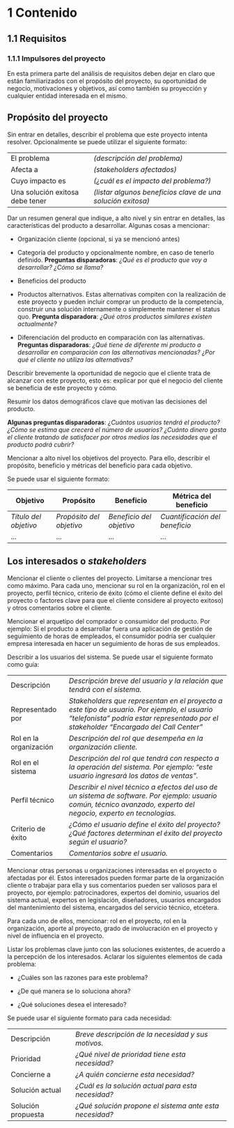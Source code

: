 # 1 Contenido

## 1.1 Requisitos

<!-- TAG: Must have -->
### 1.1.1 Impulsores del proyecto

En esta primera parte del análisis de requisitos deben dejar en claro que están
familiarizados con el propósito del proyecto, su oportunidad de negocio,
motivaciones y objetivos, así como también su proyección y cualquier entidad
interesada en el mismo.

<!-- TAG: Must have -->
## Propósito del proyecto

<!-- TAG: Must have -->
<!-- SECCIÓN: Declaración del problema -->
Sin entrar en detalles, describir el problema que este proyecto intenta
resolver. Opcionalmente se puede utilizar el siguiente formato:

<table>
  <tr><td>El problema</td><td><i>(descripción del problema)</i></td></tr>
  <!-- TODO Agregar definición y link para 'stakeholders' -->
  <tr><td>Afecta a</td><td><i>(stakeholders afectados)</i></td></tr>
  <tr><td>Cuyo impacto es</td><td><i>(¿cuál es el impacto del problema?)</i></td></tr>
  <tr><td>Una solución exitosa debe tener</td><td><i>(listar algunos beneficios
  clave de una solución exitosa)</i></td></tr>
</table>

<!-- TAG: Must have -->
<!-- SECCIÓN: Declaración del posicionamiento del producto -->
Dar un resumen general que indique, a alto nivel y sin entrar en detalles, las
características del producto a desarrollar. Algunas cosas a mencionar:

* Organización cliente (opcional, si ya se mencionó antes)

* Categoría del producto y opcionalmente nombre, en caso de tenerlo definido.
  **Preguntas disparadoras**: *¿Qué es el producto que voy a desarrollar?
  ¿Cómo se llama?*

* Beneficios del producto

* Productos alternativos. Estas alternativas compiten con la realización de este
proyecto y pueden incluir comprar un producto de la competencia, construir una
solución internamente o simplemente mantener el status quo. **Pregunta
  disparadora**: *¿Qué otros productos similares existen actualmente?*

* Diferenciación del producto en comparación con las alternativas. **Preguntas
  disparadoras**: *¿Qué tiene de diferente mi producto a desarrollar en
  comparación con las alternativas mencionadas? ¿Por qué el cliente no utiliza
  las alternativas?*

<!-- TAG: Must have -->
<!-- SECCIÓN: Oportunidad de negocio -->
Describir brevemente la oportunidad de negocio que el cliente trata de alcanzar
con este proyecto, esto es: explicar por qué el negocio del cliente se beneficia
de este proyecto y cómo.

<!-- TAG: Must have -->
<!-- SECCIÓN: Estadísticas del mercado o usuarios -->
Resumir los datos demográficos clave que motivan las decisiones del producto.

**Algunas preguntas disparadoras**: *¿Cuántos usuarios tendrá el producto? ¿Cómo
se estima que crecerá el número de usuarios? ¿Cuánto dinero gasta el cliente
tratando de satisfacer por otros medios las necesidades que el producto podrá
cubrir?*

<!-- TAG: Must have -->
<!-- SECCIÓN: Objetivos del proyecto -->
<!-- TODO Agregar definiciones y links para 'objetivos', 'propósito', 'beneficio'
y 'métricas del beneficio' -->
Mencionar a alto nivel los objetivos del proyecto. Para ello, describir el
propósito, beneficio y métricas del beneficio para cada objetivo.

Se puede usar el siguiente formato:

| Objetivo              | Propósito                | Beneficio                | Métrica del beneficio          |
| --------------------- | ------------------------ | ------------------------ | ------------------------------ |
| *Título del objetivo* | *Propósito del objetivo* | *Beneficio del objetivo* | *Cuantificación del beneficio* |
| ...                   | ...                      | ...                      | ...                            |

<!-- TAG: Must have -->
## Los interesados o *stakeholders*

<!-- TAG: Must have -->
<!-- SECCIÓN: Cliente del proyecto -->
<!-- TODO Agregar definición y link para 'cliente' -->
Mencionar el cliente o clientes del proyecto. Limitarse a mencionar tres como
máximo. Para cada uno, mencionar su rol en la organización, rol en el proyecto,
perfil técnico, criterio de éxito (cómo el cliente define el éxito del proyecto
o factores clave para que el cliente considere al proyecto exitoso) y otros
comentarios sobre el cliente.

<!-- TAG: Might have -->
<!-- SECCIÓN: Comprador o consumidor del producto -->
Mencionar el arquetipo del comprador o consumidor del producto. Por ejemplo: Si
el producto a desarrollar fuera una aplicación de gestión de seguimiento de
horas de empleados, el consumidor podría ser cualquier empresa interesada en
hacer un seguimiento de horas de sus empleados.

<!-- TAG: Must have -->
<!-- SECCIÓN: Usuarios -->
Describir a los usuarios del sistema. Se puede usar el siguiente formato como
guía:

<table>
  <tr><td>Descripción</td><td><i>Descripción breve del usuario y la relación que
  tendrá con el sistema.</i></td></tr>
  <!-- TODO Agregar definición y link para 'stakeholders' -->
  <tr><td>Representado por</td><td><i>Stakeholders que representan en el proyecto
  a este tipo de usuario. Por ejemplo, el usuario “telefonista” podría estar
  representado por el stakeholder “Encargado del Call Center”</i></td></tr>
  <tr><td>Rol en la organización</td><td><i>Descripción del rol que desempeña en
  la organización cliente.</i></td></tr>
  <tr><td>Rol en el sistema</td><td><i>Descripción del rol que tendrá con respecto
  a la operación del sistema. Por ejemplo: “este usuario ingresará los datos de
  ventas”.</i></td></tr>
  <tr><td>Perfil técnico</td><td><i>Describir el nivel técnico a efectos del uso
  de un sistema de software. Por ejemplo: usuario común, técnico avanzado, experto
  del negocio, experto en tecnologías.</i></td></tr>
  <tr><td>Criterio de éxito</td><td><i>¿Cómo el usuario define el éxito del
  proyecto? ¿Qué factores determinan el éxito del proyecto según el usuario?</i></td></tr>
  <tr><td>Comentarios</td><td><i>Comentarios sobre el usuario.</i></td></tr>
</table>

<!-- TAG: Must have -->
<!-- SECCIÓN: Otros interesados -->
Mencionar otras personas u organizaciones interesadas en el proyecto o afectadas
por él. Estos interesados pueden formar parte de la organización cliente o
trabajar para ella y sus comentarios pueden ser valiosos para el proyecto, por
ejemplo: patrocinadores, expertos del dominio, usuarios del sistema actual,
expertos en legislación, diseñadores, usuarios encargados del mantenimiento del
sistema, encargados del servicio técnico, etcétera.

Para cada uno de ellos, mencionar: rol en el proyecto, rol en la organización,
aporte al proyecto, grado de involucración en el proyecto y nivel de influencia
en el proyecto.

<!-- TAG: Must have -->
<!-- SECCIÓN: Identificación de necesidades clave -->
Listar los problemas clave junto con las soluciones existentes, de acuerdo a la
percepción de los interesados. Aclarar los siguientes elementos de cada
problema:

* ¿Cuáles son las razones para este problema?

* ¿De qué manera se lo soluciona ahora?

* ¿Qué soluciones desea el interesado?

Se puede usar el siguiente formato para cada necesidad:

<table>
  <tr><td>Descripción</td><td><i>Breve descripción de la necesidad y sus motivos.</i></td></tr>
  <tr><td>Prioridad</td><td><i>¿Qué nivel de prioridad tiene esta necesidad?</i></td></tr>
  <tr><td>Concierne a</td><td><i>¿A quién concierne esta necesidad?</i></td></tr>
  <tr><td>Solución actual</td><td><i>¿Cuál es la solución actual para esta necesidad?</i></td></tr>
  <tr><td>Solución propuesta</td><td><i>¿Qué solución propone el sistema ante esta
  necesidad?</i></td></tr>
</table>
